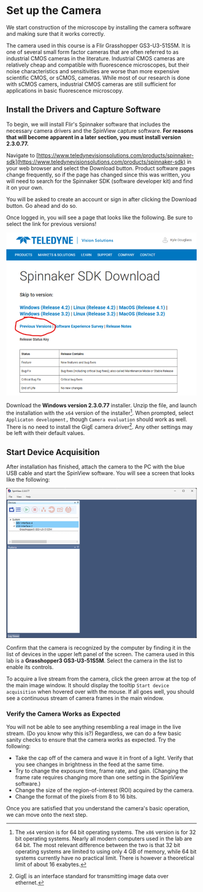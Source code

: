 # Set up the Camera

We start construction of the microscope by installing the camera software and making sure that it works correctly.

The camera used in this course is a Flir Grasshopper GS3-U3-51S5M. It is one of several small form factor cameras that are often referred to as industrial CMOS cameras in the literature. Industrial CMOS cameras are relatively cheap and compatible with fluorescence microscopes, but their noise characteristics and sensitivities are worse than more expensive scientific CMOS, or sCMOS, cameras. While most of our research is done with sCMOS camers, industrial CMOS cameras are still sufficient for applications in basic fluorescence microscopy.

## Install the Drivers and Capture Software

To begin, we will install Flir's Spinnaker software that includes the necessary camera drivers and the SpinView capture software. **For reasons that will become apparent in a later section, you must install version 2.3.0.77.**

Navigate to [https://www.teledynevisionsolutions.com/products/spinnaker-sdk](https://www.teledynevisionsolutions.com/products/spinnaker-sdk) in your web browser and select the Download button. Product software pages change frequently, so if the page has changed since this was written, you will need to search for the Spinnaker SDK (software developer kit) and find it on your own.

You will be asked to create an account or sign in after clicking the Download button. Go ahead and do so.

Once logged in, you will see a page that looks like the following. Be sure to select the link for previous versions!

![Select "previous versions" in the Spinnaker SDK download page](spinnaker_download.png)

Download the **Windows version 2.3.0.77** installer. Unzip the file, and launch the installation with the `x64` version of the installer[^1]. When prompted, select `Applicaton development,` though `Camera evaluation` should work as well. There is no need to install the GigE camera driver[^2]. Any other settings may be left with their default values.

## Start Device Acquisition

After installation has finished, attach the camera to the PC with the blue USB cable and start the SpinView software. You will see a screen that looks like the following:

![SpinView screen after startup](spinview_welcome.png)

Confirm that the camera is recognized by the computer by finding it in the list of devices in the upper left panel of the screen. The camera used in this lab is a **Grasshopper3 GS3-U3-51S5M**. Select the camera in the list to enable its controls.

To acquire a live stream from the camera, click the green arrow at the top of the main image window. It should display the tooltip `Start device acquisition` when hovered over with the mouse. If all goes well, you should see a continuous stream of camera frames in the main window.

### Verify the Camera Works as Expected

You will not be able to see anything resembling a real image in the live stream. (Do you know why this is?) Regardless, we can do a few basic sanity checks to ensure that the camera works as expected. Try the following:

- Take the cap off of the camera and wave it in front of a light. Verify that you see changes in brightness in the feed at the same time.
- Try to change the exposure time, frame rate, and gain. (Changing the frame rate requires changing more than one setting in the SpinView software.)
- Change the size of the region-of-interest (ROI) acquired by the camera.
- Change the format of the pixels from 8 to 16 bits.

Once you are satisfied that you understand the camera's basic operation, we can move onto the next step.

[^1]: The `x64` version is for 64 bit operating systems. The `x86` version is for 32 bit operating systems. Nearly all modern computers used in the lab are 64 bit. The most relevant difference between the two is that 32 bit operating systems are limited to using only 4 GB of memory, while 64 bit systems currently have no practical limit. There is however a theoretical limit of about 16 exabytes.
[^2]: GigE is an interface standard for transmitting image data over ethernet.
